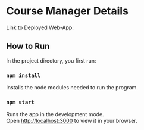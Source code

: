 # Course Manager Details

Link to Deployed Web-App:

## How to Run

In the project directory, you first run:

### `npm install`

Installs the node modules needed to run the program.

### `npm start`

Runs the app in the development mode.\
Open [http://localhost:3000](http://localhost:3000) to view it in your browser.
